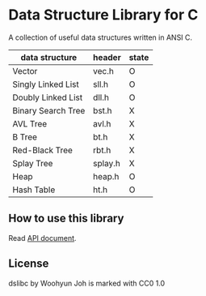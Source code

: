 Data Structure Library for C
============================

A collection of useful data structures written in ANSI C.

| data structure     | header  | state |
|--------------------|---------|-------|
| Vector             | vec.h   |   O   |
| Singly Linked List | sll.h   |   O   |
| Doubly Linked List | dll.h   |   O   |
| Binary Search Tree | bst.h   |   X   |
| AVL Tree           | avl.h   |   X   |
| B Tree             | bt.h    |   X   |
| Red-Black Tree     | rbt.h   |   X   |
| Splay Tree         | splay.h |   X   |
| Heap               | heap.h  |   O   |
| Hash Table         | ht.h    |   O   |

How to use this library
-----------------------

Read [API document](doc/).

License
-------

dslibc by Woohyun Joh is marked with CC0 1.0
